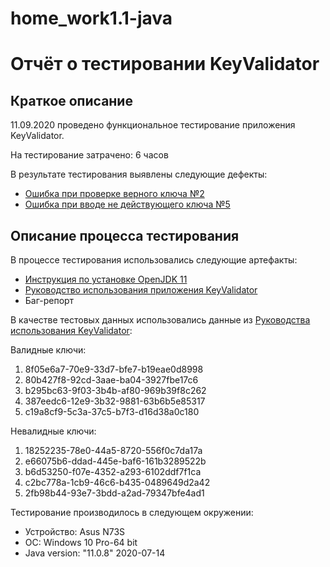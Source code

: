 # home_work1.1-java
# Отчёт о тестировании KeyValidator

## Краткое описание

11.09.2020 проведено функциональное тестирование приложения KeyValidator.

На тестирование затрачено: 6 часов

В результате тестирования выявлены следующие дефекты:
* [Ошибка при проверке верного ключа №2](https://github.com/Rimmkin/home_work1.1-java/issues/1)
* [Ошибка при вводе не действующего ключа №5](https://github.com/Rimmkin/home_work1.1-java/issues/3)

## Описание процесса тестирования

В процессе тестирования использовались следующие артефакты:
* [Инструкция по установке OpenJDK 11](https://github.com/netology-code/javaqa-homeworks/blob/master/intro/openjdk11-manual.md)
* [Руководство использования приложения KeyValidator](https://github.com/netology-code/javaqa-homeworks/blob/master/intro/user-manual.md)
* Баг-репорт

В качестве тестовых данных использовались данные из [Руководства использования KeyValidator](https://github.com/netology-code/javaqa-homeworks/blob/master/intro/user-manual.md):

Валидные ключи:
1. 8f05e6a7-70e9-33d7-bfe7-b19eae0d8998
2. 80b427f8-92cd-3aae-ba04-3927fbe17c6
3. b295bc63-9f03-3b4b-af80-969b39f8c262
4. 387eedc6-12e9-3b32-9881-63b6b5e85317
5. c19a8cf9-5c3a-37c5-b7f3-d16d38a0c180

Невалидные ключи:
1. 18252235-78e0-44a5-8720-556f0c7da17a
2. e66075b6-ddad-445e-baf6-161b3289522b
3. b6d53250-f07e-4352-a293-6102ddf7f1ca
4. c2bc778a-1cb9-46c6-b435-0489649d2a42
5. 2fb98b44-93e7-3bdd-a2ad-79347bfe4ad1

Тестирование производилось в следующем окружении:
* Устройство: Asus N73S
* ОС: Windows 10 Pro-64 bit
* Java version: "11.0.8" 2020-07-14
